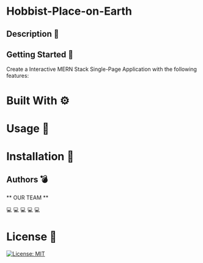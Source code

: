 # Hobbist-Place-on-Earth

## Description 📖

## Getting Started 💃

Create a Interactive MERN Stack Single-Page Application with the following features:

# Built With ⚙️

# Usage 🚀

# Installation 🤖

## Authors 💣

** OUR TEAM ** 

💻
💻
💻
💻
💻


# License 📑

[![License: MIT](https://img.shields.io/badge/License-MIT-yellow.svg)](https://opensource.org/licenses/MIT)